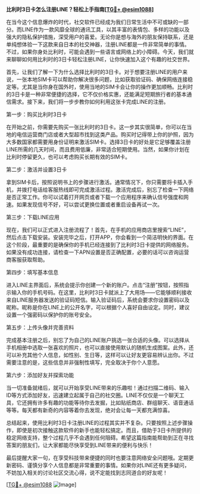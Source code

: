 **比利时3日卡怎么注册LINE？轻松上手指南[[TG💪+ @esim1088](https://t.me/s/esim1088)]**

在当今这个信息爆炸的时代，社交软件已经成为我们日常生活中不可或缺的一部分。而LINE作为一款风靡全球的通讯工具，以其丰富的表情包、多样的功能以及强大的隐私保护措施，深受用户的喜爱。无论你是想与海外的朋友保持联系，还是单纯想体验一下这款来自日本的社交神器，注册LINE都是一件非常简单的事情。不过，如果你身处比利时，可能会遇到一些语言或网络上的小障碍。今天，我们就来聊聊如何用比利时的3日卡轻松注册LINE，让你快速加入这个有趣的社交世界。

首先，让我们了解一下为什么选择比利时的3日卡。对于想要注册LINE的用户来说，一张本地SIM卡可以帮助你解决很多问题，比如获取验证码、确保网络连接稳定等。尤其是当你身在国外时，使用当地的SIM卡会让你的操作更加顺畅。比利时的3日卡是一种非常便捷的选择，它不仅价格实惠，还能满足短期旅行者的基本通信需求。接下来，我们将一步步教你如何利用这张卡完成LINE的注册。

第一步：购买比利时3日卡

在开始之前，你需要先购买一张比利时的3日卡。这一步其实很简单，你可以在当地的电信运营商门店或者大型超市找到这类产品。购买时记得带上你的护照，因为大多数国家都需要用身份证明来激活SIM卡。选择3日卡的好处是它足够覆盖注册LINE所需的几天时间，而且费用低廉，非常适合短期使用。当然，如果你计划在比利时停留更久，也可以考虑购买长期有效的SIM卡。

第二步：激活并设置3日卡

拿到SIM卡后，按照说明书上的步骤进行激活。通常情况下，你只需要将卡插入手机，并拨打电话给客服热线即可完成激活过程。激活完成后，别忘了检查一下网络是否正常工作。你可以试着打开网页或者下载一个应用程序来确认信号强度和网速。如果发现信号不好，可以尝试更换位置或者重启设备再试一次。

第三步：下载LINE应用

现在，我们可以正式进入注册流程了！首先，在手机的应用商店里搜索“LINE”，然后点击下载安装。安装完毕之后，打开APP，你会看到一个简洁明快的界面。在这个阶段，最重要的是确保你的手机已经连接到了比利时3日卡提供的网络服务。如果没有成功连接，请检查一下APN设置是否正确配置，必要的话可以咨询运营商客服获取帮助。

第四步：填写基本信息

进入LINE主界面后，系统会提示你创建一个新的账户。点击“注册”按钮，按照指示输入你的手机号码。在这里，比利时3日卡就派上了大用场——它能够顺利接收来自LINE服务器发送的验证码短信。输入验证码后，系统会要求你设置密码以及昵称。昵称是你在LINE上的公开名字，可以根据个人喜好自由设定。同时，建议设置一个强密码以保护你的账号安全。

第五步：上传头像并完善资料

完成基本注册之后，别忘了为自己的LINE账户挑选一张合适的头像。可以选择从手机相册中选取一张喜欢的照片，也可以直接使用默认的随机生成图案。此外，还可以补充其他个人信息，如性别、生日等，这样可以让好友更容易辨认出你。不过需要注意的是，这些信息并非强制性填写，完全取决于你个人意愿。

第六步：添加好友并探索功能

当一切准备就绪后，就可以开始享受LINE带来的乐趣啦！通过扫描二维码、输入ID等方式添加好友，迅速建立起属于自己的社交圈。LINE不仅仅是一个聊天工具，它还拥有许多有趣的功能等待你去发掘，比如贴纸商店、群组聊天、语音通话等等。每天都有新奇的内容等着你去发现，绝对会让每一天都充满惊喜。

总结起来，使用比利时3日卡注册LINE的过程其实并不复杂。只要按照上述步骤操作，即使是初次接触这款软件的新手也能轻松搞定。而且，借助于3日卡所提供的稳定网络支持，整个过程几乎不会遇到任何阻碍。希望这篇指南能帮助到正在寻找答案的朋友们，让大家都能尽快享受到LINE带来的便利与快乐！

最后提醒大家一句，在享受科技带来便捷的同时也要注意网络安全问题哦。定期更新密码、谨慎分享个人信息都是非常重要的事情。如果你对LINE还有更多疑问，不妨加入相关的讨论社区交流心得，说不定能找到志同道合的好友呢！

[[TG💪+ @esim1088](https://t.me/s/esim1088) ![Image](https://i.postimg.cc/4NQfJmqS/Snipaste-2025-05-13-00-14-12.png)]